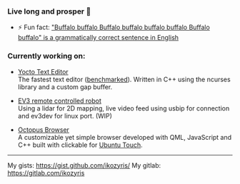 ### Live long and prosper 🖖
- ⚡ Fun fact:  ["Buffalo buffalo Buffalo buffalo buffalo buffalo Buffalo buffalo" is a grammatically correct sentence in English](https://en.wikipedia.org/wiki/Buffalo_buffalo_Buffalo_buffalo_buffalo_buffalo_Buffalo_buffalo)

### Currently working on:
- [Yocto Text Editor](https://github.com/ikozyris/yocto) <br>
  The fastest text editor ([benchmarked](https://github.com/ikozyris/yocto/wiki/Performance-&-Benchmarks)). Written in C++ using the ncurses library and a custom gap buffer.

- [EV3 remote controlled robot](https://github.com/ikozyris/rplidar-ev3) <br>
  Using a lidar for 2D mapping, live video feed using usbip for connection and ev3dev for linux port. (WIP)

- [Octopus Browser](https://gitlab.com/ikozyris/octobrowser) <br>
  A customizable yet simple browser developed with QML, JavaScript and C++ built with clickable for [Ubuntu Touch](https://ubuntu-touch.io).

----
My gists: https://gist.github.com/ikozyris/
My gitlab: https://gitlab.com/ikozyris
